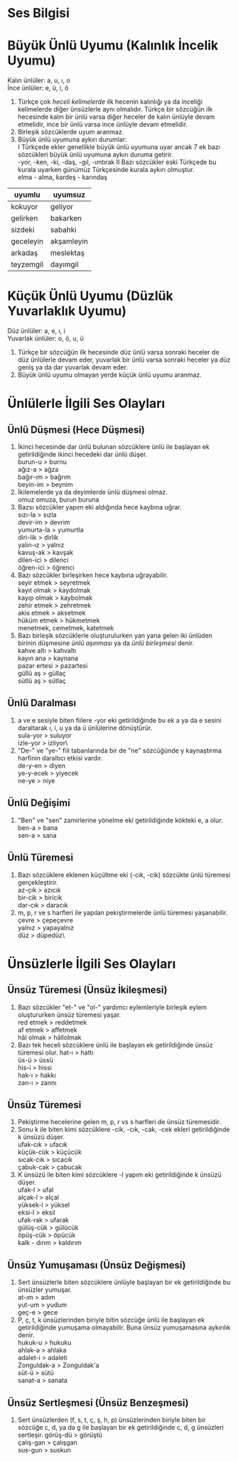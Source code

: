 # Ses Bilgisi

# Büyük Ünlü Uyumu (Kalınlık İncelik Uyumu)
Kalın ünlüler: a, u, ı, o\
İnce ünlüler: e, ü, i, ö
1. Türkçe çok *heceli kelimelerde* ilk hecenin kalınlığı ya da inceliği kelimelerde diğer ünsüzlerle aynı olmalıdır. Türkçe bir sözcüğün ilk hecesinde kalın bir ünlü varsa diğer heceler de kalın ünlüyle devam etmelidir, ince bir ünlü varsa ince ünlüyle devam etmelidir.
2. Birleşik sözcüklerde uyum aranmaz.
3. Büyük ünlü uyumuna aykırı durumlar:\
Ⅰ Türkçede ekler genellikle büyük ünlü uyumuna uyar ancak 7 ek bazı sözcükleri büyük ünlü uyumuna aykırı duruma getirir.\
-yor, -ken, -ki, -daş, -gıl, -ımtırak
Ⅱ Bazı sözcükler eski Türkçede bu kurala uyarken günümüz Türkçesinde kurala aykırı olmuştur.\
elma - alma, kardeş - karındaş

|uyumlu|uyumsuz|
|-|-|
|kokuyor|geliyor|
|gelirken|bakarken|
|sizdeki|sabahki|
|geceleyin|akşamleyin|
|arkadaş|meslektaş|
|teyzemgil|dayımgil|
 

# Küçük Ünlü Uyumu (Düzlük Yuvarlaklık Uyumu)
Düz ünlüler: a, e, ı, i\
Yuvarlak ünlüler: o, ö, u, ü
1. Türkçe bir sözcüğün ilk hecesinde düz ünlü varsa sonraki heceler de düz ünlülerle devam eder, yuvarlak bir ünlü varsa sonraki heceler ya düz geniş ya da dar yuvarlak devam eder.
2. Büyük ünlü uyumu olmayan yerde küçük ünlü uyumu aranmaz.


# Ünlülerle İlgili Ses Olayları
## Ünlü Düşmesi (Hece Düşmesi)
1. İkinci hecesinde dar ünlü bulunan sözcüklere ünlü ile başlayan ek getirildiğinde ikinci hecedeki dar ünlü düşer.\
burun-u > burnu\
ağız-a > ağza\
bağır-ım > bağrım\
beyin-im > beynim
2. İkilemelerde ya da deyimlerde ünlü düşmesi olmaz.\
omuz omuza, burun buruna
3. Bazsı sözcükler yapım eki aldığında hece kaybına uğrar.\
sızı-la > sızla\
devir-im > devrim\
yumurta-la > yumurtla\
diri-lik > dirlik\
yalın-ız > yalnız\
kavuş-ak > kavşak\
dilen-ici > dilenci\
öğren-ici > öğrenci
4. Bazı sözcükler birleşirken hece kaybına uğrayabilir.\
seyir etmek > seyretmek\
kayıt olmak > kaydolmak\
kayıp olmak > kaybolmak\
zehir etmek > zehretmek\
akis etmek > aksetmek\
hüküm etmek > hükmetmek\
menetmek, cemetmek, katetmek
5. Bazı birleşik sözcüklerle oluşturulurken yan yana gelen iki ünlüden birinin düşmesine *ünlü aşınması* ya da *ünlü birleşmesi* denir.\
kahve altı > kahvaltı\
kayın ana > kaynana\
pazar ertesi > pazartesi\
güllü aş > güllaç\
sütlü aş > sütlaç

## Ünlü Daralması
1. a ve e sesiyle biten fiilere -yor eki getirildiğinde bu ek a ya da e sesini daraltarak ı, i, u ya da ü ünlülerine dönüştürür.\
sula-yor > suluyor\
izle-yor > izliyor\
2. "De-" ve "ye-" fiil tabanlarında bir de "ne" sözcüğünde y kaynaştırma harfinin daraltıcı etkisi vardır.\
de-y-en > diyen\
ye-y-ecek > yiyecek\
ne-ye > niye

## Ünlü Değişimi
1. "Ben" ve "sen" zamirlerine yönelme eki getirildiğinde kökteki e, a olur.\
ben-a > bana\
sen-a > sana

## Ünlü Türemesi
1. Bazı sözcüklere eklenen küçültme eki (-cık, -cik) sözcükte ünlü türemesi gerçekleştirir.\
az-çık > azıcık\
bir-cik > biricik\
dar-cık > daracık
2. m, p, r ve s harfleri ile yapılan pekiştirmelerde ünlü türemesi yaşanabilir.\
çevre > çepeçevre\
yalnız > yapayalnız\
düz > düpedüz\

# Ünsüzlerle İlgili Ses Olayları
## Ünsüz Türemesi (Ünsüz İkileşmesi)
1. Bazı sözcükler "et-" ve "ol-" yardımcı eylemleriyle birleşik eylem oluştururken ünsüz türemesi yaşar.\
red etmek > reddetmek\
af etmek > affetmek\
hâl olmak > hâllolmak
2. Bazı tek heceli sözcüklere ünlü ile başlayan ek getirildiğinde ünsüz türemesi olur.
hat-ı > hattı\
üs-ü > üssü\
his-i > hissi\
hak-ı > hakkı\
zan-ı > zannı

## Ünsüz Türemesi
1. Pekiştirme hecelerine gelen m, p, r vs s harfleri de ünsüz türemesidir.
2. Sonu k ile biten kimi sözcüklere -cik, -cık, -cak, -cek ekleri getirildiğinde k ünsüzü düşer.\
ufak-cık > ufacık\
küçük-cük > küçücük\
sıcak-cık > sıcacık\
çabuk-cak > çabucak
3. K ünsüzü ile biten kimi sözcüklere -l yapım eki getirildiğinde k ünsüzü düşer.\
ufak-l > ufal\
alçak-l > alçal\
yüksek-l > yüksel\
eksi-l > eksil\
ufak-rak > ufarak\
gülüş-cük > gülücük\
öpüş-cük > öpücük\
kalk - dırım > kaldırım

## Ünsüz Yumuşaması (Ünsüz Değişmesi)
1. Sert ünsüzlerle biten sözcüklere ünlüyle başlayan bir ek getirildiğinde bu ünsüzler yumuşar.\
at-ım > adım\
yut-um > yudum\
geç-e > gece
2. P, ç, t, k ünsüzlerinden biriyle bitin sözcüğe ünlü ile başlayan ek getirildiğinde yumuşama olmayabilir. Buna ünsüz yumuşamasına aykırılık denir.\
hukuk-u > hukuku\
ahlak-a > ahlaka\
adalet-i > adaleti\
Zonguldak-a > Zonguldak'a\
süt-ü > sütü\
sanat-a > sanata

## Ünsüz Sertleşmesi (Ünsüz Benzeşmesi)
1. Sert ünsüzlerden (f, s, t, ç, ş, h, p) ünsüzlerinden biriyle biten bir sözcüğe c, d, ya da g ile başlayan bir ek getirildiğinde c, d, g ünsüzleri sertleşir.
görüş-dü > görüştü\
çalış-gan > çalışgan\
sus-gun > suskun
